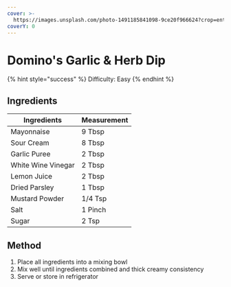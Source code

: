 ```yaml
---
cover: >-
  https://images.unsplash.com/photo-1491185841098-9ce20f966624?crop=entropy&cs=srgb&fm=jpg&ixid=M3wxOTcwMjR8MHwxfHNlYXJjaHw5fHxnYXJsaWMlMjBkaXB8ZW58MHx8fHwxNzA4NjkxMDY2fDA&ixlib=rb-4.0.3&q=85
coverY: 0
---
```


# Domino's Garlic & Herb Dip

{% hint style="success" %}
Difficulty: Easy&#x20;
{% endhint %}

## Ingredients

<table data-full-width="false"><thead><tr><th>Ingredients</th><th>Measurement</th></tr></thead><tbody><tr><td>Mayonnaise</td><td>9 Tbsp</td></tr><tr><td>Sour Cream</td><td>8 Tbsp</td></tr><tr><td>Garlic Puree</td><td>2 Tbsp</td></tr><tr><td>White Wine Vinegar</td><td>2 Tbsp</td></tr><tr><td>Lemon Juice</td><td>2 Tbsp</td></tr><tr><td>Dried Parsley</td><td>1 Tbsp</td></tr><tr><td>Mustard Powder</td><td>1/4 Tsp</td></tr><tr><td>Salt</td><td>1 Pinch</td></tr><tr><td>Sugar</td><td>2 Tsp</td></tr></tbody></table>

## Method

1. Place all ingredients into a mixing bowl
2. Mix well until ingredients combined and thick creamy consistency
3. Serve or store in refrigerator&#x20;
